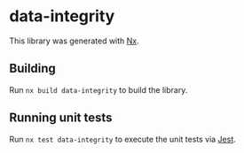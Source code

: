 # data-integrity

This library was generated with [Nx](https://nx.dev).

## Building

Run `nx build data-integrity` to build the library.

## Running unit tests

Run `nx test data-integrity` to execute the unit tests via [Jest](https://jestjs.io).

